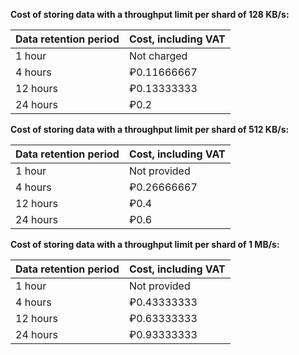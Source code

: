 **Cost of storing data with a throughput limit per shard of 128 KB/s:**

| Data retention period | Cost, including VAT |
| --- | --- |
| 1 hour | Not charged  |
| 4 hours | ₽0.11666667 |
| 12 hours | ₽0.13333333 |
| 24 hours | ₽0.2 |

**Cost of storing data with a throughput limit per shard of 512 KB/s:**

| Data retention period | Cost, including VAT |
| --- | --- |
| 1 hour | Not provided |
| 4 hours | ₽0.26666667 |
| 12 hours | ₽0.4 |
| 24 hours | ₽0.6 |

**Cost of storing data with a throughput limit per shard of 1 MB/s:**

| Data retention period | Cost, including VAT |
| --- | --- |
| 1 hour | Not provided |
| 4 hours | ₽0.43333333 |
| 12 hours | ₽0.63333333 |
| 24 hours | ₽0.93333333 |